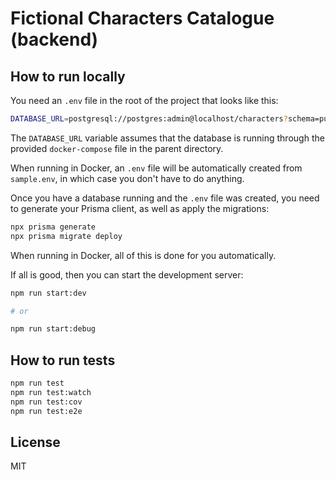 # Fictional Characters Catalogue (backend)

## How to run locally
You need an ``.env`` file in the root of the project that looks like this:
```bash
DATABASE_URL=postgresql://postgres:admin@localhost/characters?schema=public&connect_timeout=30&pool_timeout=30&socket_timeout=30
```

The ``DATABASE_URL`` variable assumes that the database is running through the provided ``docker-compose`` file in the parent directory.

When running in Docker, an ``.env`` file will be automatically created from ``sample.env``, in which case you don't have to do anything.

Once you have a database running and the ``.env`` file was created, you need to generate your Prisma client, as well as apply the migrations:

```bash
npx prisma generate
npx prisma migrate deploy
```

When running in Docker, all of this is done for you automatically.

If all is good, then you can start the development server:

```bash
npm run start:dev

# or

npm run start:debug
```

## How to run tests
```bash
npm run test
npm run test:watch
npm run test:cov
npm run test:e2e
```

## License
MIT